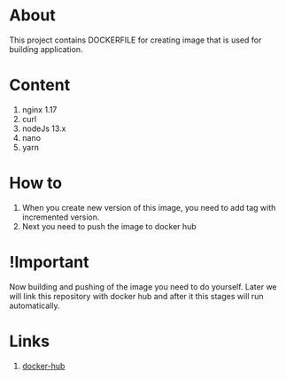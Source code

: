 # About

This project contains DOCKERFILE for creating image that is used for building application.

# Content

1. nginx 1.17
2. curl
3. nodeJs 13.x
4. nano
5. yarn 

# How to

1. When you create new version of this image, you need to add tag with incremented version.
2. Next you need to push the image to docker hub

# !Important

Now building and pushing of the image you need to do yourself. Later we will link this
repository with docker hub and after it this stages will run automatically.

# Links

1. [docker-hub](https://hub.docker.com/r/akaeigenspace/ci-environment)
